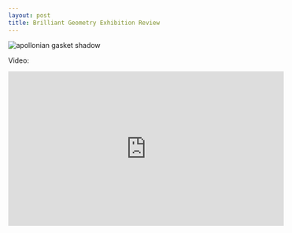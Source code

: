 ```yaml
---
layout: post
title: Brilliant Geometry Exhibition Review
---
```


![apollonian gasket shadow](https://lh3.googleusercontent.com/RXG8s0KxpM6S-QUjXSk2UxN_lw-AuoAnGJaGSLO265YeKRXdbmh7Xu2JiYR4lTHCzQYB6LMSgyYjyhaEbcS7op6lqTYtoJb_NV20SZVRoBYrEHcFKlpkcudKu82ycp0hq4-L1i9kYxQ1WLzyhuO0padAuA8DVrqUvSsYHERcbZDLWrKWRuHZ6zGPXtFAqP7kDJ_ebq1hYsgAs0EbJYHViacSeFiDlPR8jCkMxekqY_ku2P8A4DnpedKrIhs2KeYShgPFpcTzxNNnI0t18Ncnr0EOYOse1Oh7LHzyA0eDqV3RLqoa-5Lt4lJ6Q5WSjbe-_qBJzSY_n-kIbT9AQFxdL_LElyQF5KDzwB1G68-7zKOv-DNmtp5JODFr479nJHQJRZRZQeA1JAotoPHDvnZV9ZxUCpt4QxzGAi3Hd1HJGec7pwmzeQMfywcCgaIgZAweZj-RY3I6xnOqZz7ykCk9yNnX3lJquUew_TM1R6VouxgECFXPhKW0bKSLhA7JUUGx2mcpv6ZFVbxWEjRt_2CYhOd42PW9t4gIgtUT_eFhnwkKLdJyf8p6asdHwMjCIRgUzuwx7nPrU6lyG3QEbGyKmLSb0R9Ok5fozKi89wDvKOVydDlMOjPs4Q=w996-h560-no)

Video:
<iframe width="560" height="315" src="https://www.youtube.com/embed/lhN_UZXazf8" frameborder="0" allowfullscreen></iframe>
